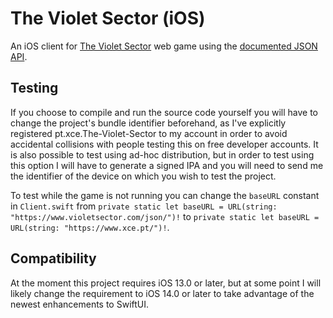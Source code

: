 # The Violet Sector (iOS)

An iOS client for [The Violet Sector](https://www.violetsector.com/) web game using the [documented JSON API](https://app.swaggerhub.com/apis-docs/ecvej/TVS-JSON/0.1).

## Testing

If you choose to compile and run the source code yourself you will have to change the project's bundle identifier beforehand, as I've explicitly registered pt.xce.The-Violet-Sector to my account in order to avoid accidental collisions with people testing this on free developer accounts.  It is also possible to test using ad-hoc distribution, but in order to test using this option I will have to generate a signed IPA and you will need to send me the identifier of the device on which you wish to test the project.

To test while the game is not running you can change the `baseURL` constant in `Client.swift` from `private static let baseURL = URL(string: "https://www.violetsector.com/json/")!` to `private static let baseURL = URL(string: "https://www.xce.pt/")!`.

## Compatibility

At the moment this project requires iOS 13.0 or later, but at some point I will likely change the requirement to iOS 14.0 or later to take advantage of the newest enhancements to SwiftUI.
